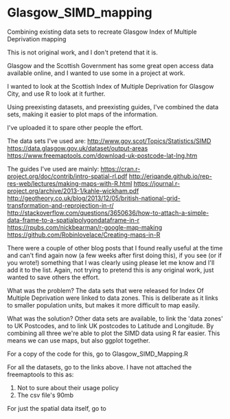 # Glasgow_SIMD_mapping
Combining existing data sets to recreate Glasgow Index of Multiple Deprivation mapping

This is not original work, and I don't pretend that it is.

Glasgow and the Scottish Government has some great open access data available online, and I wanted to use some in a project at work.

I wanted to look at the Scottish Index of Multiple Deprivation for Glasgow City, and use R to look at it further.

Using preexisting datasets, and preexisting guides, I've combined the data sets, making it easier to plot maps of the information.

I've uploaded it to spare other people the effort.

The data sets I've used are:
http://www.gov.scot/Topics/Statistics/SIMD
https://data.glasgow.gov.uk/dataset/output-areas
https://www.freemaptools.com/download-uk-postcode-lat-lng.htm

The guides I've used are mainly:
https://cran.r-project.org/doc/contrib/intro-spatial-rl.pdf
http://eriqande.github.io/rep-res-web/lectures/making-maps-with-R.html
https://journal.r-project.org/archive/2013-1/kahle-wickham.pdf
http://geotheory.co.uk/blog/2013/12/05/british-national-grid-transformation-and-reprojection-in-r/
http://stackoverflow.com/questions/3650636/how-to-attach-a-simple-data-frame-to-a-spatialpolygondataframe-in-r
https://rpubs.com/nickbearman/r-google-map-making
https://github.com/Robinlovelace/Creating-maps-in-R

There were a couple of other blog posts that I found really useful at the time and can't find again now (a few weeks after first doing this), if you see (or if you wrote!) something that I was clearly using please let me know and I'll add it to the list. Again, not trying to pretend this is any original work, just wanted to save others the effort.

What was the problem?
The data sets that were released for Index Of Multiple Deprivation were linked to data zones.
This is deliberate as it links to smaller population units, but makes it more difficult to map easily.

What was the solution?
Other data sets are available, to link the 'data zones' to UK Postcodes, and to link UK postcodes to Latitude and Longitude.
By combining all three we're able to plot the SIMD data using R far easier.
This means we can use maps, but also ggplot together.

For a copy of the code for this, go to Glasgow_SIMD_Mapping.R

For all the datasets, go to the links above. I have not attached the freemaptools to this as:
1) Not to sure about their usage policy
2) The csv file's 90mb

For just the spatial data itself, go to